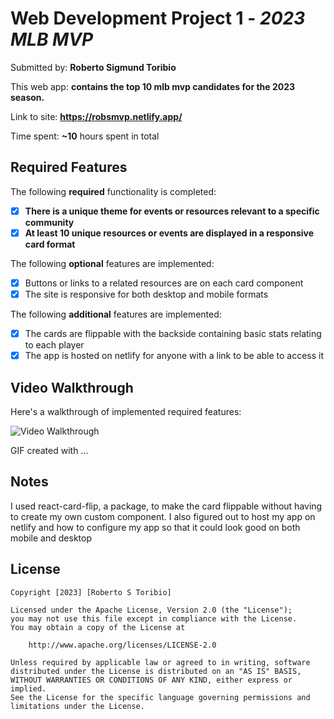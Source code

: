 # Web Development Project 1 - *2023 MLB MVP*

Submitted by: **Roberto Sigmund Toribio**

This web app: **contains the top 10 mlb mvp candidates for the 2023 season.**

Link to site: **https://robsmvp.netlify.app/**

Time spent: **~10** hours spent in total

## Required Features

The following **required** functionality is completed:

- [X] **There is a unique theme for events or resources relevant to a specific community**
- [X] **At least 10 unique resources or events are displayed in a responsive card format**

The following **optional** features are implemented:

- [X] Buttons or links to a related resources are on each card component
- [X] The site is responsive for both desktop and mobile formats

The following **additional** features are implemented:

* [X] The cards are flippable with the backside containing basic stats relating to each player
* [X] The app is hosted on netlify for anyone with a link to be able to access it

## Video Walkthrough

Here's a walkthrough of implemented required features:

<img src=https://imgur.com/a/2yDQtzQ title='Video Walkthrough' width='' alt='Video Walkthrough' />

<!-- Replace this with whatever GIF tool you used! -->
GIF created with ...  
<!-- Recommended tools:
[Kap](https://getkap.co/) for macOS
[ScreenToGif](https://www.screentogif.com/) for Windows
[peek](https://github.com/phw/peek) for Linux. -->

## Notes

I used react-card-flip, a package, to make the card flippable without having to create my own custom component.
I also figured out to host my app on netlify and how to configure my app so that it could look good on both mobile and desktop
## License

    Copyright [2023] [Roberto S Toribio]

    Licensed under the Apache License, Version 2.0 (the "License");
    you may not use this file except in compliance with the License.
    You may obtain a copy of the License at

        http://www.apache.org/licenses/LICENSE-2.0

    Unless required by applicable law or agreed to in writing, software
    distributed under the License is distributed on an "AS IS" BASIS,
    WITHOUT WARRANTIES OR CONDITIONS OF ANY KIND, either express or implied.
    See the License for the specific language governing permissions and
    limitations under the License.

